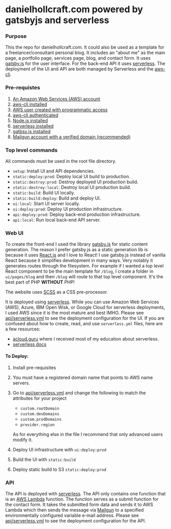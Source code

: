# danielhollcraft.com powered by gatsbyjs and serverless

### Purpose

This the repo for danielhollcraft.com. It could also be used as a template for a freelancer/consultant personal blog. It includes an "about me" as the main page, a portfolio page, services page, blog, and contact form. It uses [gatsby.js](https://github.com/gatsbyjs/gatsby) for the user interface. For the back-end API it uses [serverless](https://serverless.com). The deployment of the UI and API are both managed by Serverless and the [aws-cli](https://aws.amazon.com/cli/).

### Pre-requistes

1) [An Amazon Web Services (AWS) account](https://www.amazon.com/ap/signin?openid.assoc_handle=aws&openid.return_to=https%3A%2F%2Fsignin.aws.amazon.com%2Foauth%3Fresponse_type%3Dcode%26client_id%3Darn%253Aaws%253Aiam%253A%253A015428540659%253Auser%252Fhomepage%26redirect_uri%3Dhttps%253A%252F%252Fconsole.aws.amazon.com%252Fconsole%252Fhome%253Fregion%253Dus-east-1%2526state%253DhashArgs%252523%2526isauthcode%253Dtrue%26noAuthCookie%3Dtrue&openid.mode=checkid_setup&openid.ns=http%3A%2F%2Fspecs.openid.net%2Fauth%2F2.0&openid.identity=http%3A%2F%2Fspecs.openid.net%2Fauth%2F2.0%2Fidentifier_select&openid.claimed_id=http%3A%2F%2Fspecs.openid.net%2Fauth%2F2.0%2Fidentifier_select&action=&disableCorpSignUp=&clientContext=&marketPlaceId=&poolName=&authCookies=&pageId=aws.ssop&siteState=registered%2Cen_US&accountStatusPolicy=P1&sso=&openid.pape.preferred_auth_policies=MultifactorPhysical&openid.pape.max_auth_age=120&openid.ns.pape=http%3A%2F%2Fspecs.openid.net%2Fextensions%2Fpape%2F1.0&server=%2Fap%2Fsignin%3Fie%3DUTF8&accountPoolAlias=&forceMobileApp=0&language=en_US&forceMobileLayout=0)
2) [aws-cli installed](https://docs.aws.amazon.com/cli/latest/userguide/installing.html)
3) [AWS user created with programmatic access](https://docs.aws.amazon.com/IAM/latest/UserGuide/id_users_create.html#id_users_create_console)
4) [aws-cli authenticated](https://docs.aws.amazon.com/cli/latest/userguide/cli-config-files.html)
5) [Node.js installed](https://nodejs.org/en/)
5) [serverless installed](https://serverless.com/framework/docs/getting-started/)
6) [gatbsy.js installed](https://github.com/gatsbyjs/gatsby)
7) [Mailgun account with a verified domain (recommended)](https://mailgun.com)

### Top level commands

All commands must be used in the root file directory.

- `setup`: Install UI and API dependencies.
- `static:deploy:prod`: Deploy local UI build to production.
- `static:destroy:prod`: Destroy deployed UI production build.
- `static:destroy:local`: Destroy local UI production build.
- `static:build`: Build UI locally.
- `static:build:deploy`: Build and deploy UI.
- `ui:local`: Start UI server locally.
- `ui:deploy:prod`: Deploy UI production infrastructure.
- `api:deploy:prod`: Deploy back-end production infrastructure.
- `api:local`: Run local back-end API server.


### Web UI

To create the front-end I used the library [gatsby.js](https://github.com/gatsbyjs/gatsby) for static content generation. The reason I prefer gatsby.js as a static generation lib is because it uses [React.js](https://github.com/facebook/react) and I love to React! I use gatsby.js instead of vanilla React because it simplifies development in many ways. Very notably it generates routes through the filesystem. For example if I wanted a top level React component to be the main template for `/blog`, I create a folder in `ui/pages/blog` and then `/blog` will route to that top level component. It's the best part of PHP **WITHOUT** PHP!

The website uses [SCSS](https://sass-lang.com/) as a CSS pre-processor.

It is deployed using [serverless](https://serverless.com/). While you can use Amazon Web Services (AWS), Azure, IBM Open Wisk, or Google Cloud for serverless deployments, I used AWS since it is the most mature and best IMHO. Please see [api/serverless.yml](https://github.com/danielbh/danielhollcraft.com/blob/master/api/serverless.yml) to see the deployment configuration for the UI. If you are confused about how to create, read, and use `serverless.yml` files, here are a few resources:

- [acloud.guru](https://acloud.guru) where I received most of my education about serverless.
- [serverless docs](https://serverless.com/framework/docs/providers/aws/guide/intro/)

#### To Deploy:

1) Install pre-requisites
3) You must have a registered domain name that points to AWS name servers.
4) Go to [api/serverless.yml](https://github.com/danielbh/danielhollcraft.com/blob/master/api/serverless.yml) and change the following to match the attributes for your project
   - `custom.rootDomain`
   - `custom.devDomains`
   - `custom.prodDomains`
   - `provider.region`

   As for everything else in the file I recommend that only advanced users modify it.
5) Deploy UI infrastructure with `ui:deploy:prod`
6) Build the UI with `static:build`
7) Deploy static build to S3 `static:deploy:prod`

### API

The API is deployed with [serverless](https://serverless.com). The API only contains one function that is an [AWS Lambda](https://aws.amazon.com/lambda/) function. The function serves as a submit function for the contact form. It takes the submitted form data and sends it to AWS Lambda which then sends the message via [Mailgun](https://mailgun.com) to a specified environmentally configured variable e-mail address. Please see [api/serverless.yml](https://github.com/danielbh/danielhollcraft.com/blob/master/api/serverless.yml) to see the deployment configuration for the API.
